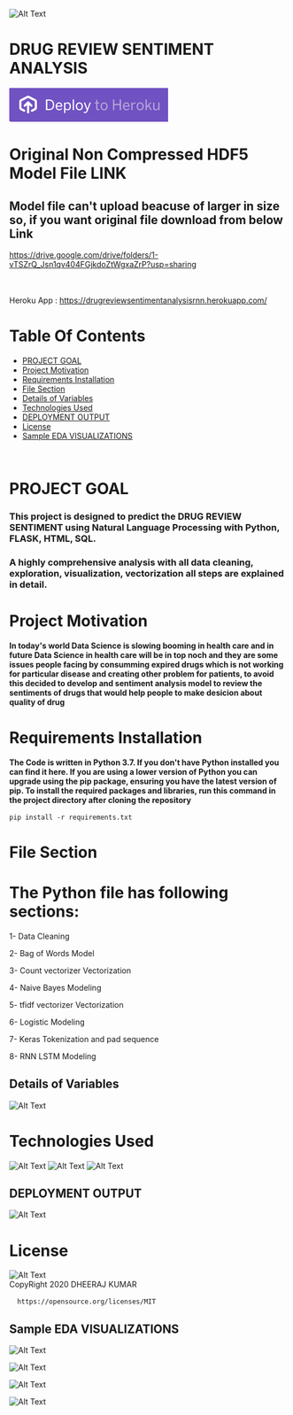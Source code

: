 ![Alt Text](https://github.com/DheerajKumar97/Drug-review-sentiment-Analysis--Flask-Deployment-Heroku/blob/master/DRA%20Snapshots/drug%20review.jpg)

# DRUG REVIEW SENTIMENT ANALYSIS

![Alt Text](https://github.com/DheerajKumar97/Automated-ML-Application-for-EDA-Streamlit-Deployment--Heroku/blob/master/heroku-.png)

# Original Non Compressed HDF5 Model File LINK
## Model file can't upload beacuse of larger in size so, if you want original file download from below Link
https://drive.google.com/drive/folders/1-vTSZrQ_Jsn1qv404FGjkdoZtWgxaZrP?usp=sharing

<br><br>
Heroku App : https://drugreviewsentimentanalysisrnn.herokuapp.com/

# Table Of Contents
- [PROJECT GOAL](#PROJECT-GOAL)
- [Project Motivation](#Project-Motivation)
- [Requirements Installation](#Requirements-Installation)
- [File Section](#File-Section)
- [Details of Variables](#Details-of-Variables)
- [Technologies Used](#Technologies-Used)
- [DEPLOYMENT OUTPUT](#DEPLOYMENT-OUTPUT)
- [License](#License)
- [Sample EDA VISUALIZATIONS](#Sample-EDA-VISUALIZATIONS)
<br>

# PROJECT GOAL

### This project is designed to predict the DRUG REVIEW SENTIMENT using Natural Language Processing with Python, FLASK, HTML, SQL.

### A highly comprehensive analysis with all data cleaning, exploration, visualization, vectorization all steps are explained in detail.

# Project Motivation

**In today's world Data Science is slowing booming in health care and in future Data Science in health care will be in top noch and they are some issues people facing by consumming expired drugs which is not working for particular disease and creating other problem for patients, to avoid this decided to develop and sentiment analysis model to review the sentiments of drugs that would help people to make desicion about quality of drug**

# Requirements Installation

**The Code is written in Python 3.7. If you don't have Python installed you can find it here. If you are using a lower version of Python you can upgrade using the pip package, ensuring you have the latest version of pip. To install the required packages and libraries, run this command in the project directory after cloning the repository**

    pip install -r requirements.txt

# File Section

# The Python file has following sections:

1- Data Cleaning

2- Bag of Words Model

3- Count vectorizer Vectorization

4- Naive Bayes Modeling

5- tfidf vectorizer Vectorization

6- Logistic Modeling

7- Keras Tokenization and pad sequence

8- RNN LSTM Modeling

##  Details of Variables

![Alt Text](https://github.com/DheerajKumar97/Drug-review-sentiment-Analysis--Flask-Deployment-Heroku/blob/master/DRA%20Snapshots/variable%20details.jpg)

# Technologies Used

![Alt Text](https://github.com/DheerajKumar97/IPL-Score-Prediction-with-Flask-Deployment-Heroku/blob/master/static/p1.jpg)
![Alt Text](https://github.com/DheerajKumar97/IPL-Score-Prediction-with-Flask-Deployment-Heroku/blob/master/static/p2.png)
![Alt Text](https://github.com/DheerajKumar97/IPL-Score-Prediction-with-Flask-Deployment-Heroku/blob/master/static/p3.png)


## DEPLOYMENT OUTPUT

![Alt Text](https://github.com/DheerajKumar97/Drug-review-sentiment-Analysis--Flask-Deployment-Heroku/blob/master/DRA%20Snapshots/Screenshot%20(117).png)

# License

![Alt Text](https://github.com/DheerajKumar97/Customer-Life-Time-Value-Prediction-Flask-Deployment--Heroku/blob/master/CLTP%20Analysis%20Output/MIT%20license.jpg)
<br>
CopyRight 2020 DHEERAJ KUMAR

      https://opensource.org/licenses/MIT

## Sample EDA VISUALIZATIONS

![Alt Text](https://github.com/DheerajKumar97/Drug-review-sentiment-Analysis--Flask-Deployment-Heroku/blob/master/DRA%20Snapshots/bar%201.jpg)

![Alt Text](https://github.com/DheerajKumar97/Drug-review-sentiment-Analysis--Flask-Deployment-Heroku/blob/master/DRA%20Snapshots/bar%202.jpg)

![Alt Text](https://github.com/DheerajKumar97/Drug-review-sentiment-Analysis--Flask-Deployment-Heroku/blob/master/DRA%20Snapshots/bar%203.jpg)

![Alt Text](https://github.com/DheerajKumar97/Drug-review-sentiment-Analysis--Flask-Deployment-Heroku/blob/master/DRA%20Snapshots/bar%204.jpg)
